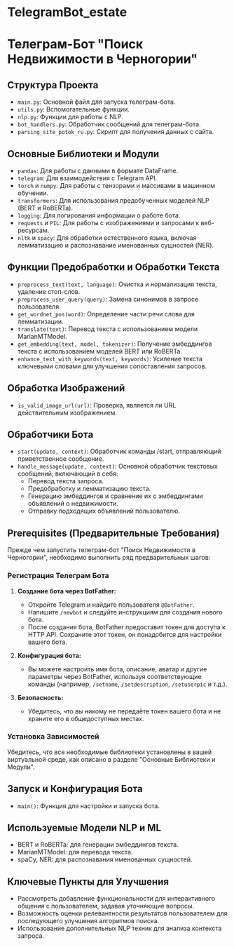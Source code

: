 # TelegramBot_estate

# Телеграм-Бот "Поиск Недвижимости в Черногории"

## Структура Проекта

- `main.py`: Основной файл для запуска телеграм-бота.
- `utils.py`: Вспомогательные функции.
- `nlp.py`: Функции для работы с NLP.
- `bot_handlers.py`: Обработчик сообщений для телеграм-бота.
- `parsing_site_potok_ru.py`: Скрипт для получения данных с сайта.

## Основные Библиотеки и Модули

- `pandas`: Для работы с данными в формате DataFrame.
- `telegram`: Для взаимодействия с Telegram API.
- `torch` и `numpy`: Для работы с тензорами и массивами в машинном обучении.
- `transformers`: Для использования предобученных моделей NLP (BERT и RoBERTa).
- `logging`: Для логирования информации о работе бота.
- `requests` и `PIL`: Для работы с изображениями и запросами к веб-ресурсам.
- `nltk` и `spacy`: Для обработки естественного языка, включая лемматизацию и распознавание именованных сущностей (NER).

## Функции Предобработки и Обработки Текста

- `preprocess_text(text, language)`: Очистка и нормализация текста, удаление стоп-слов.
- `preprocess_user_query(query)`: Замена синонимов в запросе пользователя.
- `get_wordnet_pos(word)`: Определение части речи слова для лемматизации.
- `translate(text)`: Перевод текста с использованием модели MarianMTModel.
- `get_embedding(text, model, tokenizer)`: Получение эмбеддингов текста с использованием моделей BERT или RoBERTa.
- `enhance_text_with_keywords(text, keywords)`: Усиление текста ключевыми словами для улучшения сопоставления запросов.

## Обработка Изображений

- `is_valid_image_url(url)`: Проверка, является ли URL действительным изображением.

## Обработчики Бота

- `start(update, context)`: Обработчик команды /start, отправляющий приветственное сообщение.
- `handle_message(update, context)`: Основной обработчик текстовых сообщений, включающий в себя:
  - Перевод текста запроса.
  - Предобработку и лемматизацию текста.
  - Генерацию эмбеддингов и сравнение их с эмбеддингами объявлений о недвижимости.
  - Отправку подходящих объявлений пользователю.

## Prerequisites (Предварительные Требования)

Прежде чем запустить телеграм-бот "Поиск Недвижимости в Черногории", необходимо выполнить ряд предварительных шагов:

### Регистрация Телеграм Бота

1. **Создание бота через BotFather:**

   - Откройте Telegram и найдите пользователя `@BotFather`.
   - Напишите `/newbot` и следуйте инструкциям для создания нового бота.
   - После создания бота, BotFather предоставит токен для доступа к HTTP API. Сохраните этот токен, он понадобится для настройки вашего бота.

2. **Конфигурация бота:**

   - Вы можете настроить имя бота, описание, аватар и другие параметры через BotFather, используя соответствующие команды (например, `/setname`, `/setdescription`, `/setuserpic` и т.д.).

3. **Безопасность:**
   - Убедитесь, что вы никому не передаёте токен вашего бота и не храните его в общедоступных местах.

### Установка Зависимостей

Убедитесь, что все необходимые библиотеки установлены в вашей виртуальной среде, как описано в разделе "Основные Библиотеки и Модули".

## Запуск и Конфигурация Бота

- `main()`: Функция для настройки и запуска бота.

## Используемые Модели NLP и ML

- BERT и RoBERTa: для генерации эмбеддингов текста.
- MarianMTModel: для перевода текста.
- spaCy, NER: для распознавания именованных сущностей.

## Ключевые Пункты для Улучшения

- Рассмотреть добавление функциональности для интерактивного общения с пользователем, задавая уточняющие вопросы.
- Возможность оценки релевантности результатов пользователем для последующего улучшения алгоритмов поиска.
- Использование дополнительных NLP техник для анализа контекста запроса.
